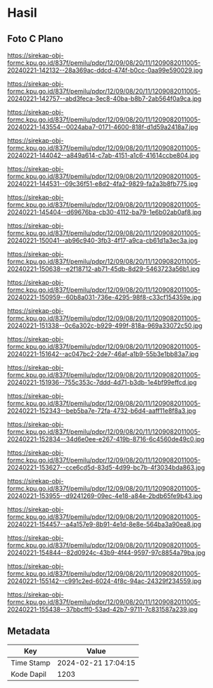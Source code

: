 # Hasil

## Foto C Plano

https://sirekap-obj-formc.kpu.go.id/837f/pemilu/pdpr/12/09/08/20/11/1209082011005-20240221-142132--28a369ac-ddcd-474f-b0cc-0aa99e590029.jpg

https://sirekap-obj-formc.kpu.go.id/837f/pemilu/pdpr/12/09/08/20/11/1209082011005-20240221-142757--abd3feca-3ec8-40ba-b8b7-2ab564f0a9ca.jpg

https://sirekap-obj-formc.kpu.go.id/837f/pemilu/pdpr/12/09/08/20/11/1209082011005-20240221-143554--0024aba7-0171-4600-818f-d1d59a2418a7.jpg

https://sirekap-obj-formc.kpu.go.id/837f/pemilu/pdpr/12/09/08/20/11/1209082011005-20240221-144042--a849a614-c7ab-4151-a1c6-41614ccbe804.jpg

https://sirekap-obj-formc.kpu.go.id/837f/pemilu/pdpr/12/09/08/20/11/1209082011005-20240221-144531--09c36f51-e8d2-4fa2-9829-fa2a3b8fb775.jpg

https://sirekap-obj-formc.kpu.go.id/837f/pemilu/pdpr/12/09/08/20/11/1209082011005-20240221-145404--d69676ba-cb30-4112-ba79-1e6b02ab0af8.jpg

https://sirekap-obj-formc.kpu.go.id/837f/pemilu/pdpr/12/09/08/20/11/1209082011005-20240221-150041--ab96c940-3fb3-4f17-a9ca-cb61d1a3ec3a.jpg

https://sirekap-obj-formc.kpu.go.id/837f/pemilu/pdpr/12/09/08/20/11/1209082011005-20240221-150638--e2f18712-ab71-45db-8d29-5463723a56b1.jpg

https://sirekap-obj-formc.kpu.go.id/837f/pemilu/pdpr/12/09/08/20/11/1209082011005-20240221-150959--60b8a031-736e-4295-98f8-c33cf154359e.jpg

https://sirekap-obj-formc.kpu.go.id/837f/pemilu/pdpr/12/09/08/20/11/1209082011005-20240221-151338--0c6a302c-b929-499f-818a-969a33072c50.jpg

https://sirekap-obj-formc.kpu.go.id/837f/pemilu/pdpr/12/09/08/20/11/1209082011005-20240221-151642--ac047bc2-2de7-46af-a1b9-55b3e1bb83a7.jpg

https://sirekap-obj-formc.kpu.go.id/837f/pemilu/pdpr/12/09/08/20/11/1209082011005-20240221-151936--755c353c-7ddd-4d71-b3db-1e4bf99effcd.jpg

https://sirekap-obj-formc.kpu.go.id/837f/pemilu/pdpr/12/09/08/20/11/1209082011005-20240221-152343--beb5ba7e-72fa-4732-b6d4-aaff11e8f8a3.jpg

https://sirekap-obj-formc.kpu.go.id/837f/pemilu/pdpr/12/09/08/20/11/1209082011005-20240221-152834--34d6e0ee-e267-419b-8716-6c4560de49c0.jpg

https://sirekap-obj-formc.kpu.go.id/837f/pemilu/pdpr/12/09/08/20/11/1209082011005-20240221-153627--cce6cd5d-83d5-4d99-bc7b-4f3034bda863.jpg

https://sirekap-obj-formc.kpu.go.id/837f/pemilu/pdpr/12/09/08/20/11/1209082011005-20240221-153955--d9241269-09ec-4e18-a84e-2bdb65fe9b43.jpg

https://sirekap-obj-formc.kpu.go.id/837f/pemilu/pdpr/12/09/08/20/11/1209082011005-20240221-154457--a4a157e9-8b91-4e1d-8e8e-564ba3a90ea8.jpg

https://sirekap-obj-formc.kpu.go.id/837f/pemilu/pdpr/12/09/08/20/11/1209082011005-20240221-154844--82d0924c-43b9-4f44-9597-97c8854a79ba.jpg

https://sirekap-obj-formc.kpu.go.id/837f/pemilu/pdpr/12/09/08/20/11/1209082011005-20240221-155142--c991c2ed-6024-4f8c-94ac-24329f234559.jpg

https://sirekap-obj-formc.kpu.go.id/837f/pemilu/pdpr/12/09/08/20/11/1209082011005-20240221-155438--37bbcff0-53ad-42b7-9711-7c831587a239.jpg


## Metadata

| Key        | Value               |
| ---------- | ------------------- |
| Time Stamp | 2024-02-21 17:04:15 |
| Kode Dapil | 1203                |



